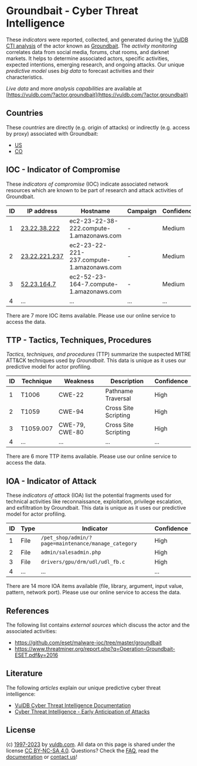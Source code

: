 # Groundbait - Cyber Threat Intelligence

These _indicators_ were reported, collected, and generated during the [VulDB CTI analysis](https://vuldb.com/?kb.cti) of the actor known as [Groundbait](https://vuldb.com/?actor.groundbait). The _activity monitoring_ correlates data from social media, forums, chat rooms, and darknet markets. It helps to determine associated actors, specific activities, expected intentions, emerging research, and ongoing attacks. Our unique _predictive model_ uses _big data_ to forecast activities and their characteristics.

_Live data_ and more _analysis capabilities_ are available at [https://vuldb.com/?actor.groundbait](https://vuldb.com/?actor.groundbait)

## Countries

These _countries_ are directly (e.g. origin of attacks) or indirectly (e.g. access by proxy) associated with Groundbait:

* [US](https://vuldb.com/?country.us)
* [CO](https://vuldb.com/?country.co)

## IOC - Indicator of Compromise

These _indicators of compromise_ (IOC) indicate associated network resources which are known to be part of research and attack activities of Groundbait.

ID | IP address | Hostname | Campaign | Confidence
-- | ---------- | -------- | -------- | ----------
1 | [23.22.38.222](https://vuldb.com/?ip.23.22.38.222) | ec2-23-22-38-222.compute-1.amazonaws.com | - | Medium
2 | [23.22.221.237](https://vuldb.com/?ip.23.22.221.237) | ec2-23-22-221-237.compute-1.amazonaws.com | - | Medium
3 | [52.23.164.7](https://vuldb.com/?ip.52.23.164.7) | ec2-52-23-164-7.compute-1.amazonaws.com | - | Medium
4 | ... | ... | ... | ...

There are 7 more IOC items available. Please use our online service to access the data.

## TTP - Tactics, Techniques, Procedures

_Tactics, techniques, and procedures_ (TTP) summarize the suspected MITRE ATT&CK techniques used by _Groundbait_. This data is unique as it uses our predictive model for actor profiling.

ID | Technique | Weakness | Description | Confidence
-- | --------- | -------- | ----------- | ----------
1 | T1006 | CWE-22 | Pathname Traversal | High
2 | T1059 | CWE-94 | Cross Site Scripting | High
3 | T1059.007 | CWE-79, CWE-80 | Cross Site Scripting | High
4 | ... | ... | ... | ...

There are 6 more TTP items available. Please use our online service to access the data.

## IOA - Indicator of Attack

These _indicators of attack_ (IOA) list the potential fragments used for technical activities like reconnaissance, exploitation, privilege escalation, and exfiltration by Groundbait. This data is unique as it uses our predictive model for actor profiling.

ID | Type | Indicator | Confidence
-- | ---- | --------- | ----------
1 | File | `/pet_shop/admin/?page=maintenance/manage_category` | High
2 | File | `admin/salesadmin.php` | High
3 | File | `drivers/gpu/drm/udl/udl_fb.c` | High
4 | ... | ... | ...

There are 14 more IOA items available (file, library, argument, input value, pattern, network port). Please use our online service to access the data.

## References

The following list contains _external sources_ which discuss the actor and the associated activities:

* https://github.com/eset/malware-ioc/tree/master/groundbait
* https://www.threatminer.org/report.php?q=Operation-Groundbait-ESET.pdf&y=2016

## Literature

The following _articles_ explain our unique predictive cyber threat intelligence:

* [VulDB Cyber Threat Intelligence Documentation](https://vuldb.com/?kb.cti)
* [Cyber Threat Intelligence - Early Anticipation of Attacks](https://www.scip.ch/en/?labs.20201022)

## License

(c) [1997-2023](https://vuldb.com/?kb.changelog) by [vuldb.com](https://vuldb.com/?kb.about). All data on this page is shared under the license [CC BY-NC-SA 4.0](https://creativecommons.org/licenses/by-nc-sa/4.0/). Questions? Check the [FAQ](https://vuldb.com/?kb.faq), read the [documentation](https://vuldb.com/?kb) or [contact us](https://vuldb.com/?contact)!
